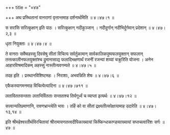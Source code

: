 +++
title = "०४७"

+++
अथ प्रस्थितानां वानराणां वृत्तान्तमाह दर्शनार्थमिति  ॥  ४।४७।१  ॥   

  

स सरांसि सरित्कुक्षान् इति पाठः । सरित्कुक्षान् नदीकुञ्जान् । नदीदुर्गान् नदीभिर्दुर्गमान् प्रदेशान्  ॥  ४।४७।२,३  ॥   

  

धृता नियुक्ताः  ॥  ४।४७।४  ॥   

  

ते वानराः सर्वेष्वहस्सु दिवसेषु सीतां विचित्य सर्वर्तुकामान् सार्वकालिकपुष्पफलयुक्तान् सफलान् तत्तत्कालीनफलयुक्तांश्च द्रुमानासाद्य फलादिभक्षणार्थं रजनीं रजन्यां शय्यां चक्रुरिति योजना । अनेन आहारविश्रमादिकम् अहस्सु नास्तीत्यवगम्यते  ॥  ४।४७।५  ॥   

  

तदह इति । प्रस्थानविशिष्टमहः । निराशाः, अभवन्निति शेषः  ॥  ४।४७।६  ॥   

  

एकैकस्यागमनमाह विचित्येत्यादिना  ॥  ४।४७।७११  ॥   

  

लताविततसन्तताः लताभिर्वितताः सन्तताश्च तिर्यगूर्ध्वं च व्याप्ता इत्यर्थः  ॥  ४।४७।१२  ॥   

  

सत्त्वान्यतिप्रमाणानि, रावणभ्रान्त्येति भावः । तर्हि को वा सीतां द्रक्ष्यतीत्यपेक्षायामाह उदारेति  ॥  ४।४७।१३,१४  ॥   

  

इति श्रीमहेश्वरतीर्थविरचितायां श्रीरामायणतत्त्वदीपिकाख्यायां किष्किन्धाकाण्डव्याख्यायां सप्तचत्वारिंशः सर्गः  ॥  ४७  ॥   

  

